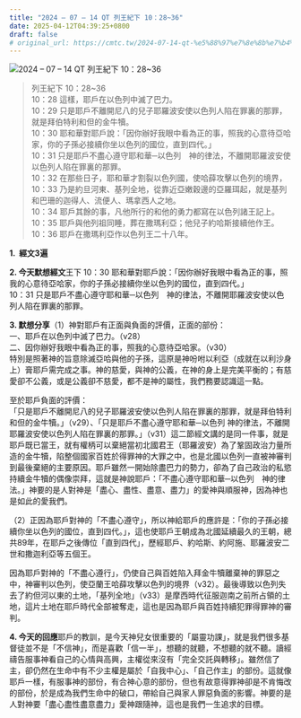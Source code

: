 ```yaml
---
title: "2024 – 07 – 14 QT 列王紀下 10：28~36"
date: 2025-04-12T04:39:25+0800
draft: false
# original_url: https://cmtc.tw/2024-07-14-qt-%e5%88%97%e7%8e%8b%e7%b4%80%e4%b8%8b-10%ef%bc%9a2836
---
```


![2024 – 07 – 14 QT 列王紀下 10：28\~36](/images/qt.jpg  "2024 – 07 – 14 QT 列王紀下 10：28\~36")

> 列王紀下 10：28\~36  
> 10：28 這樣，耶戶在以色列中滅了巴力。  
> 10：29 只是耶戶不離開尼八的兒子耶羅波安使以色列人陷在罪裏的那罪，就是拜伯特利和但的金牛犢。  
> 10：30 耶和華對耶戶說：「因你辦好我眼中看為正的事，照我的心意待亞哈家，你的子孫必接續你坐以色列的國位，直到四代。」  
> 10：31 只是耶戶不盡心遵守耶和華─以色列　神的律法，不離開耶羅波安使以色列人陷在罪裏的那罪。  
> 10：32 在那些日子，耶和華才割裂以色列國，使哈薛攻擊以色列的境界，  
> 10：33 乃是約旦河東、基列全地，從靠近亞嫩穀邊的亞羅珥起，就是基列和巴珊的迦得人、流便人、瑪拿西人之地。  
> 10：34 耶戶其餘的事，凡他所行的和他的勇力都寫在以色列諸王記上。  
> 10：35 耶戶與他列祖同睡，葬在撒瑪利亞；他兒子約哈斯接續他作王。  
> 10：36 耶戶在撒瑪利亞作以色列王二十八年。

**1.  經文3遍**

**2. 今天默想經文**王下 10：30 耶和華對耶戶說：「因你辦好我眼中看為正的事，照我的心意待亞哈家，你的子孫必接續你坐以色列的國位，直到四代。」  
10：31 只是耶戶不盡心遵守耶和華─以色列　神的律法，不離開耶羅波安使以色列人陷在罪裏的那罪。

**3. 默想分享**（1）神對耶戶有正面與負面的評價，正面的部份：  
一、耶戶在以色列中滅了巴力。（v28）  
二、因你辦好我眼中看為正的事，照我的心意待亞哈家。（v30）  
特別是照著神的旨意除滅亞哈與他的子孫，這原是神吩咐以利亞（成就在以利沙身上）膏耶戶需完成之事。神的慈愛，與神的公義，在神的身上是完美平衡的；有慈愛卻不公義，或是公義卻不慈愛，都不是神的屬性，我們務要認識這一點。

至於耶戶負面的評價：  
「只是耶戶不離開尼八的兒子耶羅波安使以色列人陷在罪裏的那罪，就是拜伯特利和但的金牛犢。」（v29）、「只是耶戶不盡心遵守耶和華─以色列 神的律法，不離開耶羅波安使以色列人陷在罪裏的那罪。」（v31）這二節經文講的是同一件事，就是耶戶既已當王，就有權柄可以棄絕當初北國君王（耶羅波安）為了鞏固政治力量所造的金牛犢，陷整個國家百姓於得罪神的大罪之中，也是北國以色列一直被神審判到最後棄絕的主要原因。耶戶雖然一開始除盡巴力的勢力，卻為了自己政治的私慾持續金牛犢的偶像崇拜，這就是神說耶戶：「不盡心遵守耶和華─以色列　神的律法。」神要的是人對神是「盡心、盡性、盡意、盡力」的愛神與順服神，因為神也是如此的愛我們。

（2）正因為耶戶對神的「不盡心遵守」，所以神給耶戶的應許是：「你的子孫必接續你坐以色列的國位，直到四代。」，這也使耶戶王朝成為北國延續最久的王朝，總共89年，在耶戶之後傳位「直到四代」，歷經耶戶、約哈斯、約阿施、耶羅波安二世和撒迦利亞等五個王。

因為耶戶對神的「不盡心遵行」，仍使自己與百姓陷入拜金牛犢離棄神的罪惡之中，神審判以色列，使亞蘭王哈薛攻擊以色列的境界（v32）。最後導致以色列失去了約但河以東的土地，「基列全地」（v33）是摩西時代征服迦南之前所占領的土地，這片土地在耶戶時代全部被奪走，這也是因為耶戶與百姓持續犯罪得罪神的審判。

**4. 今天的回應**耶戶的教訓，是今天神兒女很重要的「屬靈功課」，就是我們很多基督徒並不是「不信神」，而是喜歡「信一半」，想聽的就聽，不想聽的就不聽。讀經禱告服事神看自己的心情與高興，主權從來沒有「完全交託與轉移」。雖然信了主，卻仍然在生命中有不少主權是屬於「自我中心」、「自己作主」的部份。這就像耶戶一樣，有服事神的部份，有合神心意的部份，但也有故意得罪神卻是不肯悔改的部份，於是成為我們生命中的破口，帶給自己與家人罪惡負面的影響。神要的是人對神要「盡心盡性盡意盡力」愛神跟隨神，這也是我們一生追求的目標。